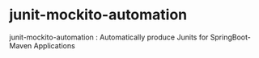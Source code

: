 # junit-mockito-automation
junit-mockito-automation : Automatically produce Junits for SpringBoot-Maven Applications
